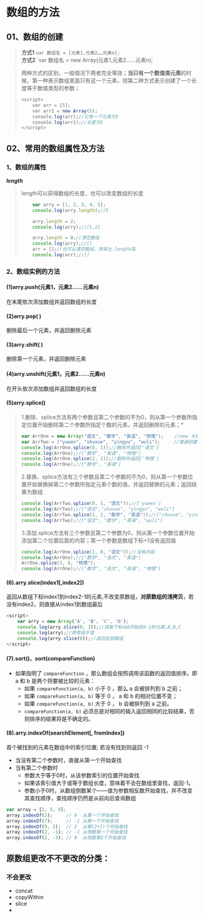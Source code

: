 # 数组的方法

## 01、数组的创建

> **方式1** `var 数组名 = [元素1,元素2……元素n];` <br>**方式2** `var 数组名 = new Array(元素1,元素2……元素n);

> 两种方式的区别，一般情况下两者完全等效；**当只有一个数值类元素**的时候，第一种表示数组里面只有这一个元素，但第二种方式表示创建了一个长度等于数值类型的参数；<br>
>
> ```javascript
> <script>
>     var arr = [5];
>     var arr1 = new Array(5);
>     console.log(arr);//只有一个元素为5
>     console.log(arr1);//长度为5
> </script>
> ```



## 02、常用的数组属性及方法

### 1、数组的属性

***length***

> length可以获得数组的长度，也可以改变数组的长度
>
> ```javascript
>     var arry = [1, 2, 3, 4, 5];
>     console.log(arry.length);//5
> 
>     arry.length = 2;
>     console.log(arry);//[1,2]
> 
>     arry.length = 0;//清空数组
>     console.log(arry);//[]
>     arr = [];//也可以清空数组，效率比.length高
>     console.log(arr);//[]
> ```
>
> 

### 2、数组实例的方法

#### (1)**arry.push(元素1，元素2……元素n)**

在末尾依次添加数组并返回数组的长度

#### (2)**arry.pop( )**

删除最后一个元素，并返回删除元素

#### (3)**arry.shift( )**

删除第一个元素，并返回删除元素

#### (4)**arry.unshift(元素1，元素2……元素n)**

在开头依次添加数组并返回数组的长度

#### (5)**arry.splice()**

>1.删除、splice方法有两个参数且第二个参数的不为0，则从第一个参数所指定位置开始删除第二个参数所指定个数的元素，并返回删除的元素；*
>
>```javascript
>var ArrOne = new Array("语文", "数学", "英语", "物理");    //new 关键字创建数组
>var ArrTwo = ["yuwen", "shuxue", "yingyu", "wuli"];     //普通创建
>console.log(ArrOne.splice(0, 1));//删除并返回['语文']
>console.log(ArrOne);//["数学", "英语", "物理"]
>console.log(ArrOne.splice(2, 1));//删除并返回['物理']
>console.log(ArrOne);//["数学", "英语"]
>```
>
>2.替换、splice方法有三个参数且第二个参数的不为0，则从第一个参数位置开始替换掉第二个参数所指定元素个数的值，并返回替换的元素；返回结果为数组
>
>```javascript
>console.log(ArrTwo.splice(0, 1, "语文"));//['yuwen']
>console.log(ArrTwo);//["语文","shuxue", "yingyu", "wuli"]
>console.log(ArrTwo.splice(1, 2, "数学", "英语"));//["shuxue", "yingyu"]
>console.log(ArrTwo);//["语文", "数学", "英语", "wuli"]
>```
>
>3.添加.splice方法有三个参数且第二个参数为0，则从第一个参数位置开始添加第二个位置后面的内容；第一个参数是数组下标+1没有返回值
>
>```javascript
>console.log(ArrOne.splice(1, 0, "语文"));//没有内容
>console.log(ArrOne);//["数学", "语文", "英语"]
>ArrOne.splice(3, 0, "物理");
>console.log(ArrOne);//["数学", "语文", "英语", "物理"]
>```
>
>

#### (6).**arry.slice(index1[,index2])**

返回从数组下标index1到index2-1的元素,不改变原数组，**对原数组的浅拷贝**，若没有index2，则直接从index1到数组最后

```javascript
<script>
    var arry = new Array('A', 'B', 'C', 'D');
    console.log(arry.slice(0, 3));//读取下标从0开始到3-1的元素,A,B,C
    console.log(arry);//原素组不变
    console.log(arry.slice(0));//返回全部数组
</script>
```

#### (7).sort()、sort(compareFunction)

* 如果指明了 `compareFunction` ，那么数组会按照调用该函数的返回值排序。即 a 和 b 是两个将要被比较的元素：
  * 如果 `compareFunction(a, b)` 小于 0 ，那么 a 会被排列到 b 之前；
  * 如果 `compareFunction(a, b)` 等于 0 ， a 和 b 的相对位置不变；
  * 如果 `compareFunction(a, b)` 大于 0 ， b 会被排列到 a 之前。
  * `compareFunction(a, b)` 必须总是对相同的输入返回相同的比较结果，否则排序的结果将是不确定的。

#### (8).arry.indexOf(searchElement[, fromIndex])

首个被找到的元素在数组中的索引位置; 若没有找到则返回 -1

* 当没有第二个参数时，直接从第一个开始查找
* 当有第二个参数时
  * 参数大于等于0时，从该参数索引的位置开始查找
  * 如果该索引值大于或等于数组长度，意味着不会在数组里查找，返回-1。
  * 参数小于0时，从数组倒数某个——值为参数相反数开始查找，并不改变其查找顺序，查找顺序仍然是从前向后查询数组

```js
var array = [2, 5, 9];
array.indexOf(2);     // 0  从第一个开始查找
array.indexOf(7);     // -1 从第一个开始查找
array.indexOf(9, 2);  // 2  从第(2+1)个开始查找
array.indexOf(2, -1); // -1	从倒数第一个开始查找
array.indexOf(2, -3); // 0  从倒数第3个开始查找

```



## 原数组更改不不更改的分类：

### 不会更改

* concat
* copyWithin
* slice
* 